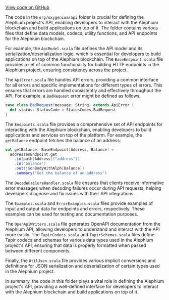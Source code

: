 [View code on GitHub](https://github.com/oxygenium/oxygenium/.autodoc/docs/json/api)

The code in the `org/oxygenium/api` folder is crucial for defining the Alephium project's API, enabling developers to interact with the Alephium blockchain and build applications on top of it. The folder contains various files that define data models, codecs, utility functions, and API endpoints for the Alephium blockchain.

For example, the `ApiModel.scala` file defines the API model and its serialization/deserialization logic, which is essential for developers to build applications on top of the Alephium blockchain. The `BaseEndpoint.scala` file provides a set of common functionality for building HTTP endpoints in the Alephium project, ensuring consistency across the project.

The `ApiError.scala` file handles API errors, providing a common interface for all errors and specific implementations for different types of errors. This ensures that errors are handled consistently and effectively throughout the API. For example, a `BadRequest` error might be defined as follows:

```scala
case class BadRequest(message: String) extends ApiError {
  def status: StatusCode = StatusCodes.BadRequest
}
```

The `Endpoints.scala` file provides a comprehensive set of API endpoints for interacting with the Alephium blockchain, enabling developers to build applications and services on top of the platform. For example, the `getBalance` endpoint fetches the balance of an address:

```scala
val getBalance: BaseEndpoint[Address, Balance] =
  addressesEndpoint.get
    .in(path[Address]("address"))
    .in("balance")
    .out(jsonBodyWithAlph[Balance])
    .summary("Get the balance of an address")
```

The `DecodeFailureHandler.scala` file ensures that clients receive informative error messages when decoding failures occur during API requests, helping developers diagnose and fix issues with their API integrations.

The `Examples.scala` and `ErrorExamples.scala` files provide examples of input and output data for endpoints and errors, respectively. These examples can be used for testing and documentation purposes.

The `OpenApiWriters.scala` file generates OpenAPI documentation from the Alephium API, allowing developers to understand and interact with the API more easily. The `TapirCodecs.scala` and `TapirSchemas.scala` files define Tapir codecs and schemas for various data types used in the Alephium project's API, ensuring that data is properly formatted when passed between different components.

Finally, the `UtilJson.scala` file provides various implicit conversions and definitions for JSON serialization and deserialization of certain types used in the Alephium project.

In summary, the code in this folder plays a vital role in defining the Alephium project's API, providing a well-defined interface for developers to interact with the Alephium blockchain and build applications on top of it.
